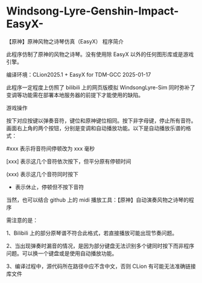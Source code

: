 # Windsong-Lyre-Genshin-Impact-EasyX-
【原神】原神风物之诗琴仿真（EasyX）
程序简介


此程序仿制了原神的风物之诗琴。没有使用除 EasyX 以外的任何图形库或是游戏引擎。

编译环境：CLion2025.1 + EasyX for TDM-GCC 2025-01-17

此程序一定程度上仿照了 bilibili 上的网页版模拟 WindsongLyre-Sim 同时弥补了变调等功能需在部署本地服务器的前提下才能使用的缺陷。




游戏操作


按下对应按键以弹奏音符，键位和原神键位相同。按下非字母键，停止所有音符。画面右上角的两个按钮，分别是变调和自动播放功能。以下是自动播放乐谱的格式：

#xxx 表示将音符间停顿改为 xxx 毫秒

[xxx] 表示这几个音符依次按下，但平分原有停顿时间

(xxx) 表示这几个音符同时按下

- 表示休止，停顿但不按下音符

当然，也可以结合 github 上的 midi 播放工具：【原神】自动演奏风物之诗琴的程序

需注意的是：

1、Bilibili 上的部分原琴谱不符合此格式，若直接播放可能出现节奏问题。

2、当出现弹奏时漏音的情况，是因为部分键盘无法识别多个键同时按下而非程序问题。可以换一个键盘或是使用自动播放功能。

3、编译过程中，源代码所在路径中应不含中文，否则 CLion 有可能无法准确链接库文件
